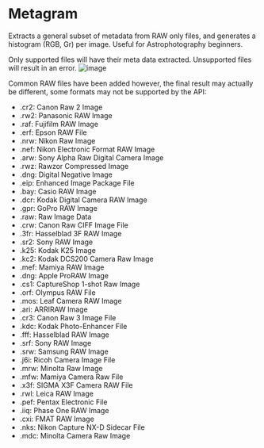 # Metagram
Extracts a general subset of metadata from RAW only files, and generates a histogram (RGB, Gr) per image. Useful for Astrophotography beginners.

Only supported files will have their meta data extracted. Unsupported files will result in an error. 
![image](https://user-images.githubusercontent.com/987794/221002527-c013768a-e689-4261-895d-c323e14a941a.png)

Common RAW files have been added however, the final result may actually be different, some formats may not be supported by the API:
- .cr2:
Canon Raw 2 Image
- .rw2:
Panasonic RAW Image
- .raf:
Fujifilm RAW Image
- .erf:
Epson RAW File
- .nrw:
Nikon Raw Image
- .nef:
Nikon Electronic Format RAW Image
- .arw:
Sony Alpha Raw Digital Camera Image
- .rwz:
Rawzor Compressed Image
- .dng:
Digital Negative Image
- .eip:
Enhanced Image Package File
- .bay:
Casio RAW Image
- .dcr:
Kodak Digital Camera RAW Image
- .gpr:
GoPro RAW Image
- .raw:
Raw Image Data
- .crw:
Canon Raw CIFF Image File
- .3fr:
Hasselblad 3F RAW Image
- .sr2:
Sony RAW Image
- .k25:
Kodak K25 Image
- .kc2:
Kodak DCS200 Camera Raw Image
- .mef:
Mamiya RAW Image
- .dng:
Apple ProRAW Image
- .cs1:
CaptureShop 1-shot Raw Image
- .orf:
Olympus RAW File
- .mos:
Leaf Camera RAW Image
- .ari:
ARRIRAW Image
- .cr3:
Canon Raw 3 Image File
- .kdc:
Kodak Photo-Enhancer File
- .fff:
Hasselblad RAW Image
- .srf:
Sony RAW Image
- .srw:
Samsung RAW Image
- .j6i:
Ricoh Camera Image File
- .mrw:
Minolta Raw Image
- .mfw:
Mamiya Camera Raw File
- .x3f:
SIGMA X3F Camera RAW File
- .rwl:
Leica RAW Image
- .pef:
Pentax Electronic File
- .iiq:
Phase One RAW Image
- .cxi:
FMAT RAW Image
- .nks:
Nikon Capture NX-D Sidecar File
- .mdc:
Minolta Camera Raw Image
